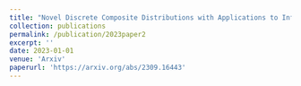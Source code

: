 ```yaml
---
title: "Novel Discrete Composite Distributions with Applications to Infectious Disease Data"
collection: publications
permalink: /publication/2023paper2
excerpt: ''
date: 2023-01-01
venue: 'Arxiv'
paperurl: 'https://arxiv.org/abs/2309.16443'
---
```

